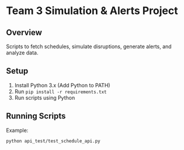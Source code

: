 # Team 3 Simulation & Alerts Project

## Overview
Scripts to fetch schedules, simulate disruptions, generate alerts, and analyze data.

## Setup
1. Install Python 3.x (Add Python to PATH)
2. Run `pip install -r requirements.txt`
3. Run scripts using Python

## Running Scripts
Example:

    python api_test/test_schedule_api.py

